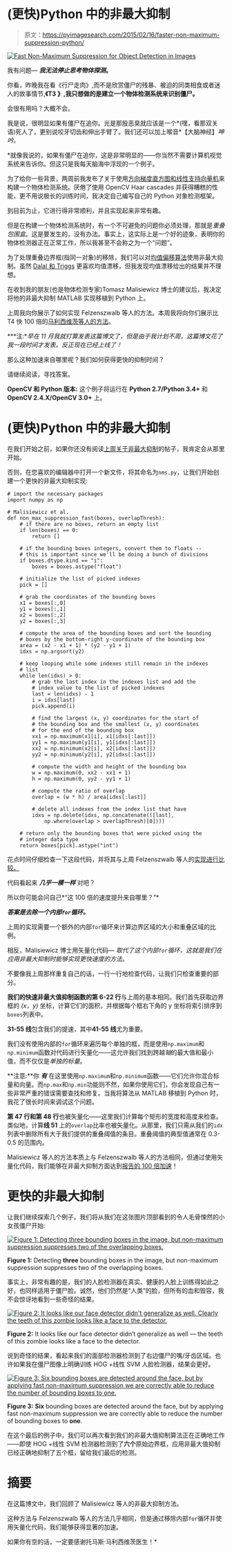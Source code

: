 # (更快)Python 中的非最大抑制

> 原文：<https://pyimagesearch.com/2015/02/16/faster-non-maximum-suppression-python/>

[![Fast Non-Maximum Suppression for Object Detection in Images](img/e8a266927e01eb51deaf8d6d9a1b4cdf.png)](https://pyimagesearch.com/wp-content/uploads/2014/10/nms_fast_01.jpg)

我有问题— ***我无法停止思考物体探测*。**

你看，昨晚我在看《行尸走肉》,而不是欣赏僵尸的残暴、被迫的同类相食或者迷人的故事情节,**《T3 》,我只想做的是建立一个物体检测系统来识别僵尸。**

会很有用吗？大概不会。

我是说，很明显如果有僵尸在追你。光是那股恶臭就应该是一个*(嘿，看那双关语)死人了，更别说咬牙切齿和伸出手臂了。我们还可以加上喉音*【大脑神经】*呻吟。*

 *就像我说的，如果有僵尸在追你，这是非常明显的——你当然不需要计算机视觉系统来告诉你。但这只是我每天脑海中浮现的一个例子。

为了给你一些背景，两周前我发布了关于使用[方向梯度直方图和线性支持向量机](https://pyimagesearch.com/2014/11/10/histogram-oriented-gradients-object-detection/)来构建一个物体检测系统。厌倦了使用 OpenCV Haar cascades 并获得糟糕的性能，更不用说极长的训练时间，我决定自己编写自己的 Python 对象检测框架。

到目前为止，它进行得非常顺利，并且实现起来非常有趣。

但是在构建一个物体检测系统时，有一个不可避免的问题你必须处理，那就是*重叠包围盒*。这是要发生的，没有办法。事实上，这实际上是一个好的迹象，表明你的物体检测器正在正常工作，所以我甚至不会称之为一个“问题”。

为了处理重叠边界框(指同一对象)的移除，我们可以对[均值偏移算法](http://en.wikipedia.org/wiki/Mean-shift)使用非最大抑制。虽然 [Dalal 和 Triggs](http://lear.inrialpes.fr/people/triggs/pubs/Dalal-cvpr05.pdf) 更喜欢均值漂移，但我发现均值漂移给出的结果并不理想。

在收到我的朋友(也是物体检测专家)Tomasz Malisiewicz 博士的建议后，我决定将他的非最大抑制 MATLAB 实现移植到 Python 上。

上周我向你展示了如何实现 Felzenszwalb 等人的方法。本周我将向你们展示比 T4 快 100 倍的[马利西维茨等人的方法](http://quantombone.blogspot.com/2011/08/blazing-fast-nmsm-from-exemplar-svm.html)。

***注:**早在 11 月我就打算发表这篇博文了，但是由于我计划不周，这篇博文花了我一段时间才发表。反正现在已经上线了！*

那么这种加速来自哪里呢？我们如何获得更快的抑制时间？

请继续阅读，寻找答案。

**OpenCV 和 Python 版本:**
这个例子将运行在 **Python 2.7/Python 3.4+** 和 **OpenCV 2.4.X/OpenCV 3.0+** 上。

# (更快)Python 中的非最大抑制

在我们开始之前，如果你还没有阅读[上周关于非最大抑制](https://pyimagesearch.com/2014/11/17/non-maximum-suppression-object-detection-python)的帖子，我肯定会从那里开始。

否则，在您喜欢的编辑器中打开一个新文件，将其命名为`nms.py`，让我们开始创建一个更快的非最大抑制实现:

```
# import the necessary packages
import numpy as np

# Malisiewicz et al.
def non_max_suppression_fast(boxes, overlapThresh):
	# if there are no boxes, return an empty list
	if len(boxes) == 0:
		return []

	# if the bounding boxes integers, convert them to floats --
	# this is important since we'll be doing a bunch of divisions
	if boxes.dtype.kind == "i":
		boxes = boxes.astype("float")

	# initialize the list of picked indexes	
	pick = []

	# grab the coordinates of the bounding boxes
	x1 = boxes[:,0]
	y1 = boxes[:,1]
	x2 = boxes[:,2]
	y2 = boxes[:,3]

	# compute the area of the bounding boxes and sort the bounding
	# boxes by the bottom-right y-coordinate of the bounding box
	area = (x2 - x1 + 1) * (y2 - y1 + 1)
	idxs = np.argsort(y2)

	# keep looping while some indexes still remain in the indexes
	# list
	while len(idxs) > 0:
		# grab the last index in the indexes list and add the
		# index value to the list of picked indexes
		last = len(idxs) - 1
		i = idxs[last]
		pick.append(i)

		# find the largest (x, y) coordinates for the start of
		# the bounding box and the smallest (x, y) coordinates
		# for the end of the bounding box
		xx1 = np.maximum(x1[i], x1[idxs[:last]])
		yy1 = np.maximum(y1[i], y1[idxs[:last]])
		xx2 = np.minimum(x2[i], x2[idxs[:last]])
		yy2 = np.minimum(y2[i], y2[idxs[:last]])

		# compute the width and height of the bounding box
		w = np.maximum(0, xx2 - xx1 + 1)
		h = np.maximum(0, yy2 - yy1 + 1)

		# compute the ratio of overlap
		overlap = (w * h) / area[idxs[:last]]

		# delete all indexes from the index list that have
		idxs = np.delete(idxs, np.concatenate(([last],
			np.where(overlap > overlapThresh)[0])))

	# return only the bounding boxes that were picked using the
	# integer data type
	return boxes[pick].astype("int")

```

花点时间仔细检查一下这段代码，并将其与上周 Felzenszwalb 等人的[实现进行比较。](https://pyimagesearch.com/2014/11/17/non-maximum-suppression-object-detection-python)

代码看起来 ***几乎一模一样*** 对吧？

所以你可能会问自己*“这 100 倍的速度提升来自哪里？”*

***答案是去除一个内部`for`循环。***

上周的实现需要一个额外的内部`for`循环来计算边界区域的大小和重叠区域的比例。

相反，Malisiewicz 博士用矢量化代码— *取代了这个内部`for`循环，这就是我们在应用非最大抑制时能够实现更快速度的方法。*

不要像我上周那样重复自己的话，一行一行地检查代码，让我们只检查重要的部分。

**我们的快速非最大值抑制函数的第 6-22 行**与上周的基本相同。我们首先获取边界框的 *(x，y)* 坐标，计算它们的面积，并根据每个框右下角的 y 坐标将索引排序到`boxes`列表中。

**31-55 线**包含我们的提速，其中**41-55 线**尤为重要。

我们没有使用内部的`for`循环来遍历每个单独的框，而是使用`np.maximum`和`np.minimum`函数对代码进行矢量化——这允许我们找到跨越*轴*的最大值和最小值，而不仅仅是*单独的标量*。

**注意:**你 ***有*** 在这里使用`np.maximum`和`np.minimum`函数——它们允许你混合标量和向量。而`np.max`和`np.min`功能则不然，如果你使用它们，你会发现自己有一些非常严重的错误需要查找和修复。当我将算法从 MATLAB 移植到 Python 时，我花了很长时间来调试这个问题。

**第 47 行和第 48 行**也被矢量化——这里我们计算每个矩形的宽度和高度来检查。类似地，计算**线 51** 上的`overlap`比率也被矢量化。从那里，我们只需从我们的`idx`列表中删除所有大于我们提供的重叠阈值的条目。重叠阈值的典型值通常在 0.3-0.5 的范围内。

Malisiewicz 等人的方法本质上与 Felzenszwalb 等人的方法相同，但通过使用矢量化代码，我们能够在非最大抑制方面达到[报告的 100 倍加速](http://quantombone.blogspot.com/2011/08/blazing-fast-nmsm-from-exemplar-svm.html)！

# 更快的非最大抑制

让我们继续探索几个例子。我们将从我们在这张图片顶部看到的令人毛骨悚然的小女孩僵尸开始:

[![Figure 1: Detecting three bounding boxes in the image, but non-maximum suppression suppresses two of the overlapping boxes.](img/e8a266927e01eb51deaf8d6d9a1b4cdf.png)](https://pyimagesearch.com/wp-content/uploads/2014/10/nms_fast_01.jpg)

**Figure 1:** Detecting **three** bounding boxes in the image, but non-maximum suppression suppresses two of the overlapping boxes.

事实上，非常有趣的是，我们的人脸检测器在真实、健康的人脸上训练得如此之好，也同样适用于僵尸脸。诚然，他们仍然是“人类”的脸，但所有的血和毁容，我不会惊讶地看到一些奇怪的结果。

[![Figure 2: It looks like our face detector didn't generalize as well. Clearly the teeth of this zombie looks like a face to the detector.](img/af1d53aa31fa3400145ea4cc93c333f9.png)](https://pyimagesearch.com/wp-content/uploads/2014/10/nms_fast_02.jpg)

**Figure 2:** It looks like our face detector didn’t generalize as well — the teeth of this zombie looks like a face to the detector.

说到奇怪的结果，看起来我们的面部检测器检测到了右边僵尸的嘴/牙齿区域。也许如果我在僵尸图像上明确训练 HOG +线性 SVM 人脸检测器，结果会更好。

[![Figure 3: Six bounding boxes are detected around the face, but by applying fast non-maximum suppression we are correctly able to reduce the number of bounding boxes to one.](img/d9d6d5244c643fbb5157e656e17ffabe.png)](https://pyimagesearch.com/wp-content/uploads/2014/10/nms_fast_03.jpg)

**Figure 3:** **Six** bounding boxes are detected around the face, but by applying fast non-maximum suppression we are correctly able to reduce the number of bounding boxes to **one**.

在这个最后的例子中，我们可以再次看到我们的非最大值抑制算法正在正确地工作——即使 HOG +线性 SVM 检测器检测到了**六个**原始边界框，应用非最大值抑制已经正确地抑制了五个框，留给我们最后的检测。

# 摘要

在这篇博文中，我们回顾了 Malisiewicz 等人的非最大抑制方法。

这种方法与 Felzenszwalb 等人的方法几乎相同，但是通过移除内部`for`循环并使用矢量化代码，我们能够获得显著的加速。

如果你有空的话，一定要感谢托马斯·马利西维茨医生！*